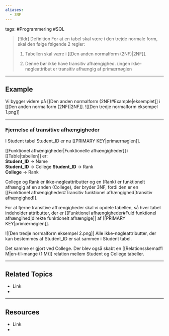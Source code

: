 ```yaml
---
aliases:
  - 3NF
---
```

tags: #Programmering #SQL

> [!tldr] Definition
> For at en tabel skal være i den trejde normale form, skal den følge følgende 2 regler:
>
> 1. Tabellen skal være i [[Den anden normalform (2NF)|2NF]]. 
>    
> 2. Denne bør ikke have transitiv afhængighed. (ingen ikke-nøgleattribut er transitiv afhængig af primærnøglen

---

## Example
Vi bygger videre på [[Den anden normalform (2NF)#Example|eksemplet]] i [[Den anden normalform (2NF)|2NF]].
![[Den tredje normalform eksempel 1.png]]

---

### Fjernelse af transitive afhængigheder
I Student tabel Student_ID er nu [[PRIMARY KEY|primærnøglen]].

[[Funktionel afhængigheder|Funktionelle afhængigheder]] i [[Table|tabellen]] er:  
**Student_ID** → Name  
**Student_ID** → College
**Student_ID** → Rank  
**College** → Rank

College og Rank er ikke-nøgleattributter og en (Rank) er funktionelt afhængig af en anden (College), der bryder 3NF, fordi den er en [[Funktionel afhængigheder#Transitiv funktionel afhængighed|transitiv afhængighed]].

For at fjerne transitive afhængigheder skal vi opdele tabellen, så hver tabel indeholder attributter, der er [[Funktionel afhængigheder#Fuld funktionel afhængihed|direkte funktionelt afhængige]] af [[PRIMARY KEY|primærnøglen]].

![[Den tredje normalform eksempel 2.png]]
Alle ikke-nøgleattributter, der kan bestemmes af Student_ID er sat sammen i Student tabel. 

Det samme er gjort ved College. Der blev også skabt en [[Relationsskema#1 M|en-til-mange (1:M)]] relation mellem Student og College tabeller.

---

## Related Topics
- Link
- 

---

## Resources
- Link
- 